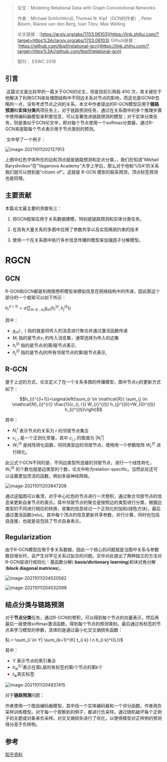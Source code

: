 > 论文：Modeling Relational Data with Graph Convolutional Networks 
>
> 作者：Michael Schlichtkrull, Thomas N. Kipf（GCN的作者）, Peter Bloem, Rianne van den Berg, Ivan Titov, Max Welling 
>
> 论文链接：[https://arxiv.org/abs/1703.06103](https://link.zhihu.com/?target=https%3A//arxiv.org/abs/1703.06103) Github链接：[https://github.com/tkipf/relational-gcn](https://link.zhihu.com/?target=https%3A//github.com/tkipf/relational-gcn) 
>
> 期刊： ESWC 2018

## 引言

​		这篇论文是比较早的一篇关于GCN的论文，但是目前引用超 400 次，其关键在于他解决了利用GCN来处理图结构中不同边关系对节点的影响，而这也是GCN中忽略的一点，没有考虑节点之间的关系。本文中作者提出的R-GCN模型应用于**链路预测**和**实体分类**两项任务上，对于链路预测任务，通过在关系图中的多个推理步骤中使用编码器模型来积累信息，可以显著改进链路预测的模型；对于实体分类任务，则是类似于GCN论文中，即对每个节点使用一个softmax分类器，通过R-GCN来提取每个节点表示用于节点类别的预测。

​		文中举了一个例子：

![image-20211011202127913](https://cdn.jsdelivr.net/gh/Zhangxin98/Note@main/img/202110112021980.png)

上图中红色字体所在的边和顶点就是链路预测和定点分类，，我们在知道“Mikhail Baryshnikov”在“Vaganova Academy”大学上学后，那么对于他和“USA”的关系我们就可以想到是“citizen of”。这就是 R-GCN 模型的联系预测，顶点标签预测也是同理。

## 主要贡献

本篇论文最主要的贡献有三：

1. 将GCN框架应用于关系数据建模，特别是链路预测和实体分类任务。

2. 在具有大量关系的多图中应用了参数共享以及实现稀疏约束的技术

3. 使用一个在关系图中执行多步信息传播的模型来加强因子分解模型。

# RGCN

## GCN

R-GCN和GCN都是利用图卷积模型来模拟信息在网络结构中的传递，因此那这个部分的一个框架可以如下所示：

$h_{i}^{(l+1)}=\sigma\left(\sum_{m \in \mathcal{M}_{i}} g_{m}\left(h_{i}^{(l)}, h_{j}^{(l)}\right)\right)$

其中：

* $g_{m}(\cdot, \cdot)$ 指的就是将传入的消息进行聚合并通过激活函数传递 
* $M_{i}$ 指的是节点$v_i$ 的传入消息集，通常选择为传入的边集
* $h_{i}^{(l)}$ 指的是节点$i$的第$l$层节点表示,
* $h_{j}^{(l)}$ 指的是节点$j$的所有邻居节点的第$l$层节点表示,

## R-GCN

基于上述的方式，论文定义了在一个关系多图的传播模型，图中节点$v_i$的更新方式如下：

$$h_{i}^{(l+1)}=\sigma\left(\sum_{r \in \mathcal{R}} \sum_{j \in \mathcal{N}_{i}^{r}} \frac{1}{c_{i, r}} W_{r}^{(l)} h_{j}^{(l)}+W_{0}^{(l)} h_{i}^{(l)}\right)$$

其中：

* $N_{i}^{r}$ 表示节点的关系为 $r$ 的邻居节点集合
* $c_{i, r}$ 是一个正则化常量，其中 $c_{i, r}$ 的取值为 $\left|N_{i}^{r}\right|$
* $W_{r}^{(l)}$ 是线性转化函数，将同类型边的邻居节点，使用用一个参数矩阵 $W_{r}^{(l)}$ 进行转化。

此公式个GCN不同的是，不同边类型所连接的邻居节点，进行一个线性转化，$W_{r}^{(l)}$  的个数也就是边类型的个数，论文中称为relation-specific。当然此处还可以设置更加灵活的函数，例如多层神经网络。

![image-20211011203847208](C:\Users\13505\AppData\Roaming\Typora\typora-user-images\image-20211011203847208.png)

通过这幅图可以看清，对于中心红色的节点进行一次卷积，通过聚合邻居节点的信息来更新自身节点的表示。其中邻居节点的聚合是按照边的类型进行分类，根据边类型的不同进行相应的转换，收集的信息经过一个正则化的加和(绿色方块)，最后通过激活函数(relu)。其中每个顶点的信息更新共享参数，并行计算，同时也包括自连接，也就是说包括了节点自身表示。

## Regularization

由于R-GCN模型应用于多关系数据，因此一个核心的问题就是当图中关系与参数数目增长时，会产生对罕见关系过拟合的问题。文中对此提出了两种独立的方法对R-GCN层进行规则化：基函数分解( **basis/dictionary learning**)和块对角分解(**block diagonal matrices**)。

![image-20211011204520562](https://cdn.jsdelivr.net/gh/Zhangxin98/Note@main/img/202110112045693.png)

![image-20211011204532098](https://cdn.jsdelivr.net/gh/Zhangxin98/Note@main/img/202110112045221.png)

## 结点分类与链路预测

对于**节点分类**任务，通过R-GCN的卷积，可以得到每个节点的向量表示，然后再最后一层使用softmax激活函数，得到每个节点的预测类别。最后通过有标签的节点来学习模型的参数，具体的是通过最小化交叉熵损失函数：

$L=-\sum_{i \in Y} \sum_{k=1}^{K} t_{i k} l n h_{i k}^{(L)}$

其中：

* $Y$ 表示节点的索引集合
* $h_{i k}^{(L)}$表示在第L层的有标签的第i个节点的第k个
* $t_{i k}$真实标签

![image-20211011204937415](https://cdn.jsdelivr.net/gh/Zhangxin98/Note@main/img/202110112049482.png)

对于**链路预测**问题：

作者使用一个图自编码器模型，其中括一个实体编码器和一个评分函数。作者用负采样训练模型。对于每一个观察到的例子，都进行负采样。通过随机破坏每个正例子的主题或对象来负采样。对交叉熵损失进行了优化，以使得模型对正样例的预测得分高于负样例。

## 参考

[知乎资料](https://zhuanlan.zhihu.com/p/157902271)

